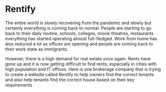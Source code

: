 # Rentify
The entire world is slowly recovering from the pandemic and slowly but certainly everything is coming back to normal. People are starting to go back to their daily routine, schools, colleges, movie theatres, restaurants everything has started operating almost full-fledged. Work from home has also reduced a lot as offices are opening and people are coming back to their work state as immigrants.

However, there is a high demand for real estate once again. Rents have gone up and it is now getting difficult to find rents, especially in cities with high population and IT offices. Here is one brokerage company that is trying to create a website called Rentify to help owners find the correct tenants and also help tenants find the correct house based on their key requirements
